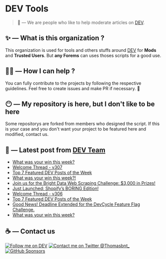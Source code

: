 # DEV Tools

> 🔧 — We are people who like to help moderate articles on [DEV](https://dev.to).

## ✨ — What is this organization ?

This organization is used for tools and others stuffs around [DEV](https://dev.to) for **Mods** and **Trusted Users**. But __any Forems__ can uses thoses scripts for a good use.


## 💪🏼 — How I can help ?

You can fully contribute to the projects by following the respective guidelines. Feel free to create issues and make PR if necessary. 🎉

## 😶 — My repository is here, but I don't like to be here

Some repositorys are forked from members who designed the script. If this is your case and you don't want your project to be featured here and modified, contact us.

## 📝 — Latest post from [DEV Team](https://dev.to/devteam)

<!-- BLOG-POST-LIST:START -->
- [What was your win this week?](https://dev.to/devteam/what-was-your-win-this-week-2l0o)
- [Welcome Thread - v307](https://dev.to/devteam/welcome-thread-v307-5hbd)
- [Top 7 Featured DEV Posts of the Week](https://dev.to/devteam/top-7-featured-dev-posts-of-the-week-k6m)
- [What was your win this week?!](https://dev.to/devteam/what-was-your-win-this-week-7k6)
- [Join us for the Bright Data Web Scraping Challenge: $3,000 in Prizes!](https://dev.to/devteam/join-us-for-the-bright-data-web-scraping-challenge-3000-in-prizes-3mg2)
- [Just Launched: Shopify’s BORING Edition!](https://dev.to/devteam/just-launched-shopifys-boring-edition-10p5)
- [Welcome Thread - v306](https://dev.to/devteam/welcome-thread-v306-d1j)
- [Top 7 Featured DEV Posts of the Week](https://dev.to/devteam/top-7-featured-dev-posts-of-the-week-2e1e)
- [Good News! Deadline Extended for the DevCycle Feature Flag Challenge.](https://dev.to/devteam/good-news-deadline-extended-for-the-devcycle-feature-flag-challenge-304p)
- [What was your win this week?](https://dev.to/devteam/what-was-your-win-this-week-2m3o)
<!-- BLOG-POST-LIST:END -->


## ☕ — Contact us

[![Follow me on DEV](https://img.shields.io/badge/dev.to-%2308090A.svg?&style=for-the-badge&logo=dev.to&logoColor=white&alt=devto)](https://dev.to/thomasbnt)
[![Contact me on Twitter @Thomasbnt_](https://img.shields.io/badge/Contact%20me%20on%20Twitter-%231DA1F2.svg?&style=for-the-badge&logo=twitter&logoColor=white&alt=twitter)](https://twitter.com/messages/1142357270-1142357270?text=Hello,%20I%20contact%20you%20from%20devtotools%20&recipient_id=1142357270) [![GitHub Sponsors](https://img.shields.io/badge/Sponsor%20me-%23EA54AE.svg?&style=for-the-badge&logo=github-sponsors&logoColor=white)](https://github.com/sponsors/thomasbnt)


